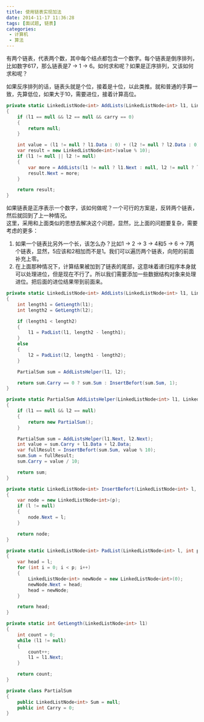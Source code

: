 ```yaml
---
title: 使用链表实现加法
date: 2014-11-17 11:36:28
tags: [面试题, 链表]
categories:
 - 计算机
 - 算法
---
```

有两个链表，代表两个数，其中每个结点都包含一个数字。每个链表是倒序排列，比如数字617，那么链表是7 -> 1 -> 6。如何求和呢？如果是正序排列，又该如何求和呢？

如果反序排列的话，链表头就是个位，接着是十位，以此类推。就和普通的手算一致，先算低位，如果大于10，需要进位，接着计算高位。
``` csharp
private static LinkedListNode<int> AddLists(LinkedListNode<int> l1, LinkedListNode<int> l2, int carry)
{
    if (l1 == null && l2 == null && carry == 0)
    {
        return null;
    }

    int value = (l1 != null ? l1.Data : 0) + (l2 != null ? l2.Data : 0) + carry;
    var result = new LinkedListNode<int>(value % 10);
    if (l1 != null || l2 != null)
    {
        var more = AddLists(l1 != null ? l1.Next : null, l2 != null ? l2.Next : null, value >= 10 ? 1 : 0);
        result.Next = more;
    }

    return result;
}
```

如果链表是正序表示一个数字，该如何做呢？一个可行的方案是，反转两个链表，然后就回到了上一种情况。  
这里，采用和上面类似的思想去解决这个问题，显然，比上面的问题要复杂，需要考虑的更多：  
1. 如果一个链表比另外一个长，该怎么办？比如1 -> 2 -> 3 -> 4和5 -> 6 -> 7两个链表，显然，5应该和2相加而不是1。我们可以遍历两个链表，向短的前面补充上零。  
2. 在上面那种情况下，计算结果被加到了链表的尾部，这意味着递归程序本身就可以处理进位，但是现在不行了。所以我们需要添加一些数据结构对象来处理进位。把后面的进位结果带到前面来。  
``` csharp
private static LinkedListNode<int> AddLists(LinkedListNode<int> l1, LinkedListNode<int> l2)
{
    int length1 = GetLength(l1);
    int length2 = GetLength(l2);

    if (length1 < length2)
    {
        l1 = PadList(l1, length2 - length1);
    }
    else
    {
        l2 = PadList(l2, length1 - length2);
    }

    PartialSum sum = AddListsHelper(l1, l2);

    return sum.Carry == 0 ? sum.Sum : InsertBefort(sum.Sum, 1);
}

private static PartialSum AddListsHelper(LinkedListNode<int> l1, LinkedListNode<int> l2)
{
    if (l1 == null && l2 == null)
    {
        return new PartialSum();
    }

    PartialSum sum = AddListsHelper(l1.Next, l2.Next);
    int value = sum.Carry + l1.Data + l2.Data;
    var fullResult = InsertBefort(sum.Sum, value % 10);
    sum.Sum = fullResult;
    sum.Carry = value / 10;

    return sum;
}

private static LinkedListNode<int> InsertBefort(LinkedListNode<int> l, int p)
{
    var node = new LinkedListNode<int>(p);
    if (l != null)
    {
        node.Next = l;
    }

    return node;
}

private static LinkedListNode<int> PadList(LinkedListNode<int> l, int p)
{
    var head = l;
    for (int i = 0; i < p; i++)
    {
        LinkedListNode<int> newNode = new LinkedListNode<int>(0);
        newNode.Next = head;
        head = newNode;
    }

    return head;
}

private static int GetLength(LinkedListNode<int> l1)
{
    int count = 0;
    while (l1 != null)
    {
        count++;
        l1 = l1.Next;
    }

    return count;
}

private class PartialSum
{
    public LinkedListNode<int> Sum = null;
    public int Carry = 0;
}
```